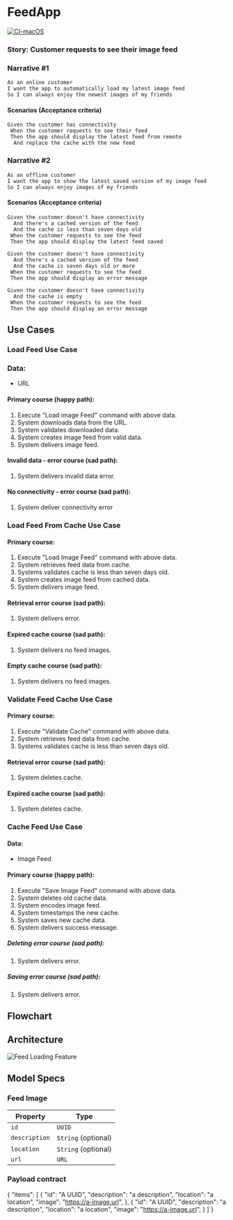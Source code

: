 # FeedApp

[![CI-macOS](https://github.com/kuzeng/FeedApp/actions/workflows/CI.yml/badge.svg)](https://github.com/kuzeng/FeedApp/actions/workflows/CI.yml)

### Story: Customer requests to see their image feed

### Narrative #1

```
As an online customer
I want the app to automatically load my latest image feed
So I can always enjoy the newest images of my friends
```

#### Scenarios (Acceptance criteria)

```
Given the customer has connectivity
 When the customer requests to see their feed 
 Then the app should display the latest feed from remote
  And replace the cache with the new feed
```



### Narrative #2

```
As an offline customer
I want the app to show the latest saved version of my image feed
So I can always enjoy images of my friends
```

#### Scenarios (Acceptance criteria)

```
Given the customer doesn't have connectivity
  And there's a cached version of the feed
  And the cache is less than seven days old
 When the customer requests to see the feed
 Then the app should display the latest feed saved
 
Given the customer doesn't have connectivity
  And there's a cached version of the feed
  And the cache is seven days old or more
 When the customer requests to see the feed
 Then the app should display an error message
 
Given the customer doesn't have connectivity
  And the cache is empty
 When the customer requests to see the feed
 Then the app should display an error message
```

## Use Cases

### Load Feed Use Case

### Data:
- URL

#### Primary course (happy path):
1. Execute "Load image Feed" command with above data.
2. System downloads data from the URL.
3. System validates downloaded data.
4. System creates image feed from valid data.
5. System delivers image feed.

#### Invalid data - error course (sad path):
1. System delivers invalid data error.

#### No connectivity - error course (sad path):
1. System deliver connectivity error


### Load Feed From Cache Use Case

#### Primary course:
1. Execute "Load Image Feed" command with above data.
2. System retrieves feed data from cache.
3. Systems validates cache is less than seven days old.
4. System creates image feed from cached data.
5. System delivers image feed.

#### Retrieval error course (sad path):
1. System delivers error.

#### Expired cache course (sad path):
1. System delivers no feed images.

#### Empty cache course (sad path):
1. System delivers no feed images.


### Validate Feed Cache Use Case

#### Primary course:
1. Execute "Validate Cache" command with above data.
2. System retrieves feed data from cache.
3. Systems validates cache is less than seven days old.

#### Retrieval error course (sad path):
1. System deletes cache.

#### Expired cache course (sad path):
1. System deletes cache.


### Cache Feed Use Case

#### Data:
- Image Feed

#### Primary course (happy path):
1. Execute "Save Image Feed" command with above data.
2. System deletes old cache data.
3. System encodes image feed.
4. System timestamps the new cache.
5. System saves new cache data.
6. System delivers success message.

##### Deleting error course (sad path):
1. System delivers error.

##### Saving error course (sad path):
1. System delivers error.

## Flowchart

## Architecture

![Feed Loading Feature](feed_architecture.png)

## Model Specs

### Feed Image

| Property        | Type                |
|-----------------|---------------------|
|  `id`           | `UUID`              |
|  `description`  | `String` (optional) |
|  `location`     | `String` (optional) |
|  `url`          | `URL`               |

### Payload contract

{
  "items": [
     {
        "id": "A UUID",
        "description": "a description",
        "location": "a location",
        "image": "https://a-image.url",
     },
     {
        "id": "A UUID",
        "description": "a description",
        "location": "a location",
        "image": "https://a-image.url",
     }
  ]
}
